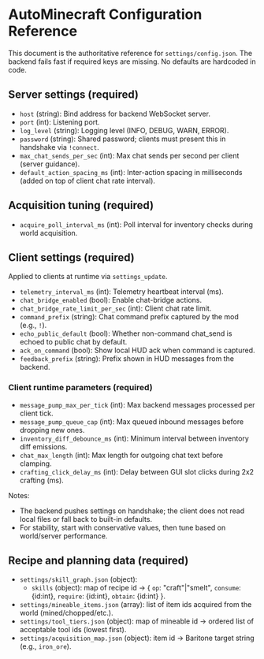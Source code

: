 # AutoMinecraft Configuration Reference

This document is the authoritative reference for `settings/config.json`. The backend fails fast if required keys are missing. No defaults are hardcoded in code.

## Server settings (required)
- `host` (string): Bind address for backend WebSocket server.
- `port` (int): Listening port.
- `log_level` (string): Logging level (INFO, DEBUG, WARN, ERROR).
- `password` (string): Shared password; clients must present this in handshake via `!connect`.
- `max_chat_sends_per_sec` (int): Max chat sends per second per client (server guidance).
- `default_action_spacing_ms` (int): Inter-action spacing in milliseconds (added on top of client chat rate interval).

## Acquisition tuning (required)
- `acquire_poll_interval_ms` (int): Poll interval for inventory checks during world acquisition.

## Client settings (required)
Applied to clients at runtime via `settings_update`.

- `telemetry_interval_ms` (int): Telemetry heartbeat interval (ms).
- `chat_bridge_enabled` (bool): Enable chat-bridge actions.
- `chat_bridge_rate_limit_per_sec` (int): Client chat rate limit.
- `command_prefix` (string): Chat command prefix captured by the mod (e.g., `!`).
- `echo_public_default` (bool): Whether non-command chat_send is echoed to public chat by default.
- `ack_on_command` (bool): Show local HUD ack when command is captured.
- `feedback_prefix` (string): Prefix shown in HUD messages from the backend.

### Client runtime parameters (required)
- `message_pump_max_per_tick` (int): Max backend messages processed per client tick.
- `message_pump_queue_cap` (int): Max queued inbound messages before dropping new ones.
- `inventory_diff_debounce_ms` (int): Minimum interval between inventory diff emissions.
- `chat_max_length` (int): Max length for outgoing chat text before clamping.
- `crafting_click_delay_ms` (int): Delay between GUI slot clicks during 2x2 crafting (ms).

Notes:
- The backend pushes settings on handshake; the client does not read local files or fall back to built-in defaults.
- For stability, start with conservative values, then tune based on world/server performance.

## Recipe and planning data (required)
- `settings/skill_graph.json` (object):
  - `skills` (object): map of recipe id → { `op`: "craft"|"smelt", `consume`: {id:int}, `require`: {id:int}, `obtain`: {id:int} }.
- `settings/mineable_items.json` (array): list of item ids acquired from the world (mined/chopped/etc.).
- `settings/tool_tiers.json` (object): map of mineable id → ordered list of acceptable tool ids (lowest first).
- `settings/acquisition_map.json` (object): item id → Baritone target string (e.g., `iron_ore`).